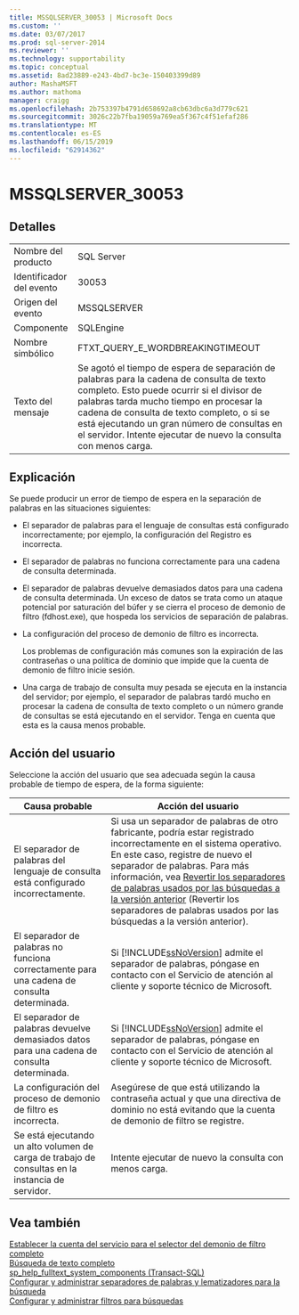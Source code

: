 ```yaml
---
title: MSSQLSERVER_30053 | Microsoft Docs
ms.custom: ''
ms.date: 03/07/2017
ms.prod: sql-server-2014
ms.reviewer: ''
ms.technology: supportability
ms.topic: conceptual
ms.assetid: 8ad23889-e243-4bd7-bc3e-150403399d89
author: MashaMSFT
ms.author: mathoma
manager: craigg
ms.openlocfilehash: 2b753397b4791d658692a8cb63dbc6a3d779c621
ms.sourcegitcommit: 3026c22b7fba19059a769ea5f367c4f51efaf286
ms.translationtype: MT
ms.contentlocale: es-ES
ms.lasthandoff: 06/15/2019
ms.locfileid: "62914362"
---
```

# <a name="mssqlserver30053"></a>MSSQLSERVER_30053
    
## <a name="details"></a>Detalles  
  
|||  
|-|-|  
|Nombre del producto|SQL Server|  
|Identificador del evento|30053|  
|Origen del evento|MSSQLSERVER|  
|Componente|SQLEngine|  
|Nombre simbólico|FTXT_QUERY_E_WORDBREAKINGTIMEOUT|  
|Texto del mensaje|Se agotó el tiempo de espera de separación de palabras para la cadena de consulta de texto completo. Esto puede ocurrir si el divisor de palabras tarda mucho tiempo en procesar la cadena de consulta de texto completo, o si se está ejecutando un gran número de consultas en el servidor. Intente ejecutar de nuevo la consulta con menos carga.|  
  
## <a name="explanation"></a>Explicación  
 Se puede producir un error de tiempo de espera en la separación de palabras en las situaciones siguientes:  
  
-   El separador de palabras para el lenguaje de consultas está configurado incorrectamente; por ejemplo, la configuración del Registro es incorrecta.  
  
-   El separador de palabras no funciona correctamente para una cadena de consulta determinada.  
  
-   El separador de palabras devuelve demasiados datos para una cadena de consulta determinada. Un exceso de datos se trata como un ataque potencial por saturación del búfer y se cierra el proceso de demonio de filtro (fdhost.exe), que hospeda los servicios de separación de palabras.  
  
-   La configuración del proceso de demonio de filtro es incorrecta.  
  
     Los problemas de configuración más comunes son la expiración de las contraseñas o una política de dominio que impide que la cuenta de demonio de filtro inicie sesión.  
  
-   Una carga de trabajo de consulta muy pesada se ejecuta en la instancia del servidor; por ejemplo, el separador de palabras tardó mucho en procesar la cadena de consulta de texto completo o un número grande de consultas se está ejecutando en el servidor. Tenga en cuenta que esta es la causa menos probable.  
  
## <a name="user-action"></a>Acción del usuario  
 Seleccione la acción del usuario que sea adecuada según la causa probable de tiempo de espera, de la forma siguiente:  
  
|Causa probable|Acción del usuario|  
|--------------------|-----------------|  
|El separador de palabras del lenguaje de consulta está configurado incorrectamente.|Si usa un separador de palabras de otro fabricante, podría estar registrado incorrectamente en el sistema operativo. En este caso, registre de nuevo el separador de palabras. Para más información, vea [Revertir los separadores de palabras usados por las búsquedas a la versión anterior](../search/revert-the-word-breakers-used-by-search-to-the-previous-version.md) (Revertir los separadores de palabras usados por las búsquedas a la versión anterior).|  
|El separador de palabras no funciona correctamente para una cadena de consulta determinada.|Si [!INCLUDE[ssNoVersion](../../includes/ssnoversion-md.md)] admite el separador de palabras, póngase en contacto con el Servicio de atención al cliente y soporte técnico de Microsoft.|  
|El separador de palabras devuelve demasiados datos para una cadena de consulta determinada.|Si [!INCLUDE[ssNoVersion](../../includes/ssnoversion-md.md)] admite el separador de palabras, póngase en contacto con el Servicio de atención al cliente y soporte técnico de Microsoft.|  
|La configuración del proceso de demonio de filtro es incorrecta.|Asegúrese de que está utilizando la contraseña actual y que una directiva de dominio no está evitando que la cuenta de demonio de filtro se registre.|  
|Se está ejecutando un alto volumen de carga de trabajo de consultas en la instancia de servidor.|Intente ejecutar de nuevo la consulta con menos carga.|  
  
## <a name="see-also"></a>Vea también  
 [Establecer la cuenta del servicio para el selector del demonio de filtro completo](../search/set-the-service-account-for-the-full-text-filter-daemon-launcher.md)   
 [Búsqueda de texto completo](../search/full-text-search.md)   
 [sp_help_fulltext_system_components &#40;Transact-SQL&#41;](/sql/relational-databases/system-stored-procedures/sp-help-fulltext-system-components-transact-sql)   
 [Configurar y administrar separadores de palabras y lematizadores para la búsqueda](../search/configure-and-manage-word-breakers-and-stemmers-for-search.md)   
 [Configurar y administrar filtros para búsquedas](../search/configure-and-manage-filters-for-search.md)  
  
  
